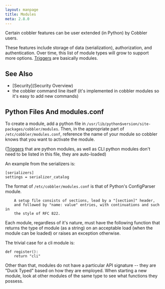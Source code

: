 ```yaml
---
layout: manpage
title: Modules
meta: 2.8.0
---
```



Certain cobbler features can be user extended (in Python) by Cobbler users.

These features include storage of data (serialization), authorization, and authentication. Over time, this list of
module types will grow to support more options.  [Triggers](Triggers) are basically modules.

## See Also

-   [Security](Security Overview)
-   the cobbler command line itself (it's implemented in cobbler
    modules so it's easy to add new commands)

## Python Files And modules.conf

To create a module, add a python file in `/usr/lib/python$version/site-packages/cobbler/modules`. Then, in the
appropriate part of `/etc/cobbler/modules.conf`, reference the name of your module so cobbler knows that you want to
activate the module.

([Triggers](Triggers) that are python modules, as well as CLI python modules don't need to be listed in this file, they
are auto-loaded)

An example from the serializers is:

    [serializers]
    settings = serializer_catalog

The format of `/etc/cobbler/modules.conf` is that of Python's ConfigParser module.

        A setup file consists of sections, lead by a "[section]" header,
        and followed by "name: value" entries, with continuations and such in
        the style of RFC 822.

Each module, regardless of it's nature, must have the following function that returns the type of module (as a string)
on an acceptable load (when the module can be loaded) or raises an exception otherwise.

The trivial case for a cli module is:

    def register():
        return "cli"

Other than that, modules do not have a particular API signature -- they are "Duck Typed" based on how they are employed.
When starting a new module, look at other modules of the same type to see what functions they possess.

